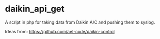 # daikin_api_get

A script in php for taking data from Daikin A/C and pushing them to syslog.

Ideas from: https://github.com/ael-code/daikin-control
